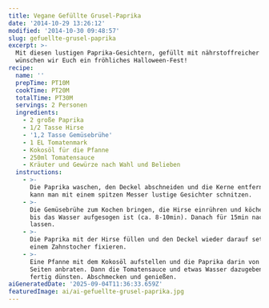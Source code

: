 ```yaml
---
title: Vegane Gefüllte Grusel-Paprika
date: '2014-10-29 13:26:12'
modified: '2014-10-30 09:48:57'
slug: gefuellte-grusel-paprika
excerpt: >-
  Mit diesen lustigen Paprika-Gesichtern, gefüllt mit nährstoffreicher Hirse,
  wünschen wir Euch ein fröhliches Halloween-Fest!
recipe:
  name: ''
  prepTime: PT10M
  cookTime: PT20M
  totalTime: PT30M
  servings: 2 Personen
  ingredients:
    - 2 große Paprika
    - 1/2 Tasse Hirse
    - '1,2 Tasse Gemüsebrühe'
    - 1 EL Tomatenmark
    - Kokosöl für die Pfanne
    - 250ml Tomatensauce
    - Kräuter und Gewürze nach Wahl und Belieben
  instructions:
    - >-
      Die Paprika waschen, den Deckel abschneiden und die Kerne entfernen. Nun
      kann man mit einem spitzen Messer lustige Gesichter schnitzen.
    - >-
      Die Gemüsebrühe zum Kochen bringen, die Hirse einrühren und köcheln lassen
      bis das Wasser aufgesogen ist (ca. 8-10min). Danach für 15min nachquellen
      lassen.
    - >-
      Die Paprika mit der Hirse füllen und den Deckel wieder darauf setzen. Mit
      einem Zahnstocher fixieren.
    - >-
      Eine Pfanne mit dem Kokosöl aufstellen und die Paprika darin von allen
      Seiten anbraten. Dann die Tomatensauce und etwas Wasser dazugeben und
      fertig dünsten. Abschmecken und genießen.
aiGeneratedDate: '2025-09-04T11:36:33.659Z'
featuredImage: ai/ai-gefuellte-grusel-paprika.jpg
---
```


